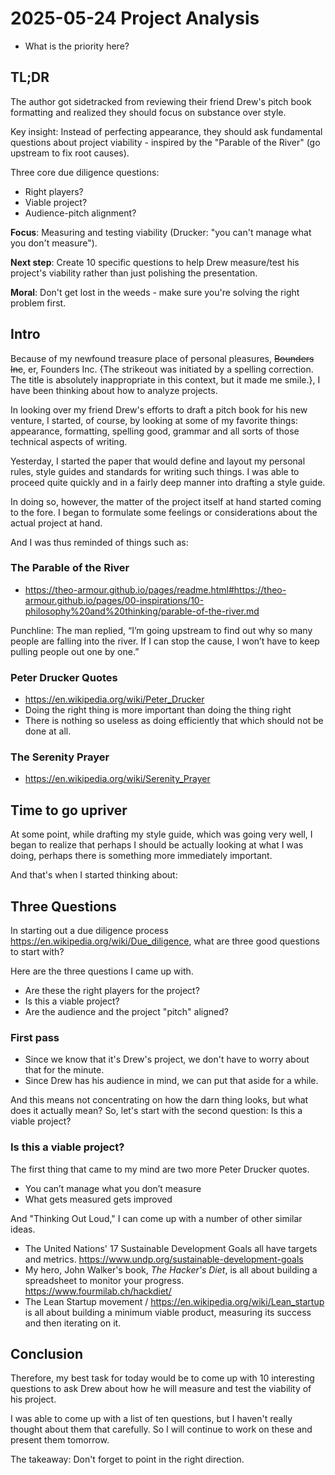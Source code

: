 # 2025-05-24 Project Analysis

* What is the priority here?

## TL;DR

The author got sidetracked from reviewing their friend Drew's pitch book formatting and realized they should focus on substance over style.

Key insight: Instead of perfecting appearance, they should ask fundamental questions about project viability - inspired by the "Parable of the River" (go upstream to fix root causes).

Three core due diligence questions:

* Right players?
* Viable project?
* Audience-pitch alignment?

**Focus**: Measuring and testing viability (Drucker: "you can't manage what you don't measure").

**Next step**: Create 10 specific questions to help Drew measure/test his project's viability rather than just polishing the presentation.

**Moral**: Don't get lost in the weeds - make sure you're solving the right problem first.

## Intro

Because of my newfound treasure place of personal pleasures, ~~Bounders Inc~~, er, Founders Inc. {The strikeout was initiated by a spelling correction. The title is absolutely inappropriate in this context, but it made me smile.}, I have been thinking about how to analyze projects.

In looking over my friend Drew's efforts to draft a pitch book for his new venture, I started, of course, by looking at some of my favorite things: appearance, formatting, spelling good, grammar and all sorts of those technical aspects of writing.

Yesterday, I started the paper that would define and layout my personal rules, style guides and standards for writing such things. I was able to proceed quite quickly and in a fairly deep manner into drafting a style guide.

In doing so, however, the matter of the project itself at hand started coming to the fore. I began to formulate some feelings or considerations about the actual project at hand. 

And I was thus reminded of things such as:

### The Parable of the River

* https://theo-armour.github.io/pages/readme.html#https://theo-armour.github.io/pages/00-inspirations/10-philosophy%20and%20thinking/parable-of-the-river.md

Punchline: The man replied, “I’m going upstream to find out why so many people are falling into the river. If I can stop the cause, I won’t have to keep pulling people out one by one.”

### Peter Drucker Quotes

* https://en.wikipedia.org/wiki/Peter_Drucker
* Doing the right thing is more important than doing the thing right
* There is nothing so useless as doing efficiently that which should not be done at all.

### The Serenity Prayer

* https://en.wikipedia.org/wiki/Serenity_Prayer

## Time to go upriver

At some point, while drafting my style guide, which was going very well, I began to realize that perhaps I should be actually looking at what I was doing, perhaps there is something more immediately important. 

And that's when I started thinking about:

## Three Questions

In starting out a due diligence process https://en.wikipedia.org/wiki/Due_diligence, what are three good questions to start with? 

Here are the three questions I came up with. 

* Are these the right players for the project?
* Is this a viable project?
* Are the audience and the project "pitch" aligned? 

### First pass

* Since we know that it's Drew's project, we don't have to worry about that for the minute. 
* Since Drew has his audience in mind, we can put that aside for a while. 

And this means not concentrating on how the darn thing looks, but what does it actually mean?  So, let's start with the second question: Is this a viable project?

### Is this a viable project?

The first thing that came to my mind are two more Peter Drucker quotes. 

* You can’t manage what you don’t measure
* What gets measured gets improved

And "Thinking Out Loud," I can come up with a number of other similar ideas. 

* The United Nations' 17 Sustainable Development Goals all have targets and metrics. https://www.undp.org/sustainable-development-goals
* My hero, John Walker's book, _The Hacker's Diet_, is all about building a spreadsheet to monitor your progress. https://www.fourmilab.ch/hackdiet/
* The Lean Startup movement / https://en.wikipedia.org/wiki/Lean_startup is all about building a minimum viable product, measuring its success and then iterating on it.

## Conclusion

Therefore, my best task for today would be to come up with 10 interesting questions to ask Drew about how he will measure and test the viability of his project.

I was able to come up with a list of ten questions, but I haven't really thought about them that carefully. So I will continue to work on these and present them tomorrow. 

The takeaway: Don't forget to point in the right direction. 

